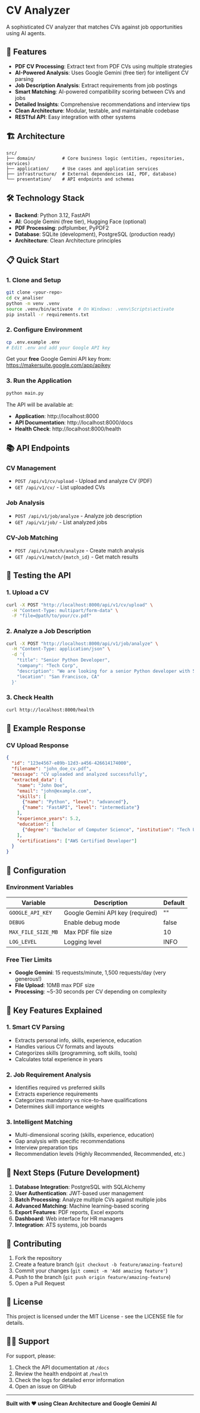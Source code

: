 # CV Analyzer

A sophisticated CV analyzer that matches CVs against job opportunities using AI agents.

## 🚀 Features

- **PDF CV Processing**: Extract text from PDF CVs using multiple strategies
- **AI-Powered Analysis**: Uses Google Gemini (free tier) for intelligent CV parsing
- **Job Description Analysis**: Extract requirements from job postings
- **Smart Matching**: AI-powered compatibility scoring between CVs and jobs
- **Detailed Insights**: Comprehensive recommendations and interview tips
- **Clean Architecture**: Modular, testable, and maintainable codebase
- **RESTful API**: Easy integration with other systems

## 🏗️ Architecture

```
src/
├── domain/          # Core business logic (entities, repositories, services)
├── application/     # Use cases and application services
├── infrastructure/  # External dependencies (AI, PDF, database)
└── presentation/    # API endpoints and schemas
```

## 🛠️ Technology Stack

- **Backend**: Python 3.12, FastAPI
- **AI**: Google Gemini (free tier), Hugging Face (optional)
- **PDF Processing**: pdfplumber, PyPDF2
- **Database**: SQLite (development), PostgreSQL (production ready)
- **Architecture**: Clean Architecture principles

## 📋 Quick Start

### 1. Clone and Setup

```bash
git clone <your-repo>
cd cv_analiser
python -m venv .venv
source .venv/bin/activate  # On Windows: .venv\Scripts\activate
pip install -r requirements.txt
```

### 2. Configure Environment

```bash
cp .env.example .env
# Edit .env and add your Google API key
```

Get your **free** Google Gemini API key from: https://makersuite.google.com/app/apikey

### 3. Run the Application

```bash
python main.py
```

The API will be available at:
- **Application**: http://localhost:8000
- **API Documentation**: http://localhost:8000/docs
- **Health Check**: http://localhost:8000/health

## 📚 API Endpoints

### CV Management
- `POST /api/v1/cv/upload` - Upload and analyze CV (PDF)
- `GET /api/v1/cv/` - List uploaded CVs

### Job Analysis  
- `POST /api/v1/job/analyze` - Analyze job description
- `GET /api/v1/job/` - List analyzed jobs

### CV-Job Matching
- `POST /api/v1/match/analyze` - Create match analysis
- `GET /api/v1/match/{match_id}` - Get match results

## 🧪 Testing the API

### 1. Upload a CV

```bash
curl -X POST "http://localhost:8000/api/v1/cv/upload" \
  -H "Content-Type: multipart/form-data" \
  -F "file=@path/to/your/cv.pdf"
```

### 2. Analyze a Job Description

```bash
curl -X POST "http://localhost:8000/api/v1/job/analyze" \
  -H "Content-Type: application/json" \
  -d '{
    "title": "Senior Python Developer",
    "company": "Tech Corp",
    "description": "We are looking for a senior Python developer with 5+ years of experience...",
    "location": "San Francisco, CA"
  }'
```

### 3. Check Health

```bash
curl http://localhost:8000/health
```

## 🎯 Example Response

### CV Upload Response
```json
{
  "id": "123e4567-e89b-12d3-a456-426614174000",
  "filename": "john_doe_cv.pdf",
  "message": "CV uploaded and analyzed successfully",
  "extracted_data": {
    "name": "John Doe",
    "email": "john@example.com",
    "skills": [
      {"name": "Python", "level": "advanced"},
      {"name": "FastAPI", "level": "intermediate"}
    ],
    "experience_years": 5.2,
    "education": [
      {"degree": "Bachelor of Computer Science", "institution": "Tech University"}
    ],
    "certifications": ["AWS Certified Developer"]
  }
}
```

## 🔧 Configuration

### Environment Variables

| Variable | Description | Default |
|----------|-------------|---------|
| `GOOGLE_API_KEY` | Google Gemini API key (required) | "" |
| `DEBUG` | Enable debug mode | false |
| `MAX_FILE_SIZE_MB` | Max PDF file size | 10 |
| `LOG_LEVEL` | Logging level | INFO |

### Free Tier Limits

- **Google Gemini**: 15 requests/minute, 1,500 requests/day (very generous!)
- **File Upload**: 10MB max PDF size
- **Processing**: ~5-30 seconds per CV depending on complexity

## 🎨 Key Features Explained

### 1. **Smart CV Parsing**
- Extracts personal info, skills, experience, education
- Handles various CV formats and layouts
- Categorizes skills (programming, soft skills, tools)
- Calculates total experience in years

### 2. **Job Requirement Analysis**
- Identifies required vs preferred skills
- Extracts experience requirements
- Categorizes mandatory vs nice-to-have qualifications
- Determines skill importance weights

### 3. **Intelligent Matching**
- Multi-dimensional scoring (skills, experience, education)
- Gap analysis with specific recommendations
- Interview preparation tips
- Recommendation levels (Highly Recommended, Recommended, etc.)

## 🚀 Next Steps (Future Development)

1. **Database Integration**: PostgreSQL with SQLAlchemy
2. **User Authentication**: JWT-based user management
3. **Batch Processing**: Analyze multiple CVs against multiple jobs
4. **Advanced Matching**: Machine learning-based scoring
5. **Export Features**: PDF reports, Excel exports
6. **Dashboard**: Web interface for HR managers
7. **Integration**: ATS systems, job boards

## 🤝 Contributing

1. Fork the repository
2. Create a feature branch (`git checkout -b feature/amazing-feature`)
3. Commit your changes (`git commit -m 'Add amazing feature'`)
4. Push to the branch (`git push origin feature/amazing-feature`)
5. Open a Pull Request

## 📄 License

This project is licensed under the MIT License - see the LICENSE file for details.

## 🙋‍♂️ Support

For support, please:
1. Check the API documentation at `/docs`
2. Review the health endpoint at `/health`
3. Check the logs for detailed error information
4. Open an issue on GitHub

---

**Built with ❤️ using Clean Architecture and Google Gemini AI**
